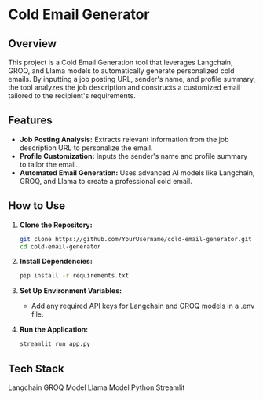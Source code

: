 # Cold Email Generator

## Overview

This project is a Cold Email Generation tool that leverages Langchain, GROQ, and Llama models to automatically generate personalized cold emails. By inputting a job posting URL, sender's name, and profile summary, the tool analyzes the job description and constructs a customized email tailored to the recipient's requirements.

## Features

- **Job Posting Analysis:** Extracts relevant information from the job description URL to personalize the email.
- **Profile Customization:** Inputs the sender's name and profile summary to tailor the email.
- **Automated Email Generation:** Uses advanced AI models like Langchain, GROQ, and Llama to create a professional cold email.
  
## How to Use

1. **Clone the Repository:**
   ```bash
   git clone https://github.com/YourUsername/cold-email-generator.git
   cd cold-email-generator
   
2. **Install Dependencies:**
   ```bash
   pip install -r requirements.txt
   
3. **Set Up Environment Variables:**
   - Add any required API keys for Langchain and GROQ models in a .env file.
     
4. **Run the Application:**
   ```bash
   streamlit run app.py

## Tech Stack

Langchain
GROQ Model
Llama Model
Python
Streamlit

